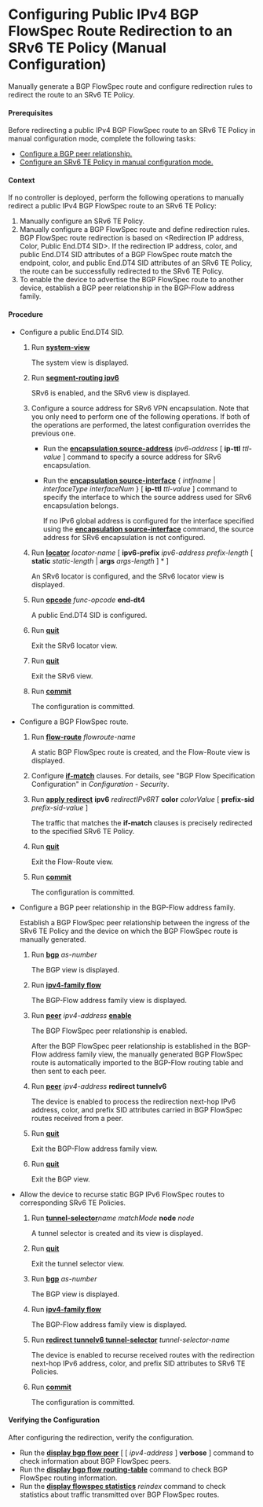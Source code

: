 Configuring Public IPv4 BGP FlowSpec Route Redirection to an SRv6 TE Policy (Manual Configuration)
==================================================================================================

Manually generate a BGP FlowSpec route and configure redirection rules to redirect the route to an SRv6 TE Policy.

#### Prerequisites

Before redirecting a public IPv4 BGP FlowSpec route to an SRv6 TE Policy in manual configuration mode, complete the following tasks:

* [Configure a BGP peer relationship.](dc_vrp_bgp_cfg_3006.html)
* [Configure an SRv6 TE Policy in manual configuration mode.](dc_vrp_srv6_cfg_all_0110.html)

#### Context

If no controller is deployed, perform the following operations to manually redirect a public IPv4 BGP FlowSpec route to an SRv6 TE Policy:

1. Manually configure an SRv6 TE Policy.
2. Manually configure a BGP FlowSpec route and define redirection rules. BGP FlowSpec route redirection is based on <Redirection IP address, Color, Public End.DT4 SID>. If the redirection IP address, color, and public End.DT4 SID attributes of a BGP FlowSpec route match the endpoint, color, and public End.DT4 SID attributes of an SRv6 TE Policy, the route can be successfully redirected to the SRv6 TE Policy.
3. To enable the device to advertise the BGP FlowSpec route to another device, establish a BGP peer relationship in the BGP-Flow address family.

#### Procedure

* Configure a public End.DT4 SID.
  
  
  1. Run [**system-view**](cmdqueryname=system-view)
     
     The system view is displayed.
  2. Run [**segment-routing ipv6**](cmdqueryname=segment-routing+ipv6)
     
     SRv6 is enabled, and the SRv6 view is displayed.
  3. Configure a source address for SRv6 VPN encapsulation. Note that you only need to perform one of the following operations. If both of the operations are performed, the latest configuration overrides the previous one.
     + Run the [**encapsulation source-address**](cmdqueryname=encapsulation+source-address) *ipv6-address* [ **ip-ttl** *ttl-value* ] command to specify a source address for SRv6 encapsulation.
     + Run the [**encapsulation source-interface**](cmdqueryname=encapsulation+source-interface) { *intfname* | *interfaceType* *interfaceNum* } [ **ip-ttl** *ttl-value* ] command to specify the interface to which the source address used for SRv6 encapsulation belongs.
       
       If no IPv6 global address is configured for the interface specified using the [**encapsulation source-interface**](cmdqueryname=encapsulation+source-interface) command, the source address for SRv6 encapsulation is not configured.
  4. Run [**locator**](cmdqueryname=locator) *locator-name* [ **ipv6-prefix** *ipv6-address* *prefix-length* [ **static** *static-length* | **args** *args-length* ] \* ]
     
     An SRv6 locator is configured, and the SRv6 locator view is displayed.
  5. Run [**opcode**](cmdqueryname=opcode) *func-opcode* **end-dt4**
     
     A public End.DT4 SID is configured.
  6. Run [**quit**](cmdqueryname=quit)
     
     Exit the SRv6 locator view.
  7. Run [**quit**](cmdqueryname=quit)
     
     Exit the SRv6 view.
  8. Run [**commit**](cmdqueryname=commit)
     
     The configuration is committed.
* Configure a BGP FlowSpec route.
  
  
  1. Run [**flow-route**](cmdqueryname=flow-route) *flowroute-name*
     
     A static BGP FlowSpec route is created, and the Flow-Route view is displayed.
  2. Configure [**if-match**](cmdqueryname=if-match) clauses. For details, see "BGP Flow Specification Configuration" in *Configuration* - *Security*.
  3. Run [**apply redirect**](cmdqueryname=apply+redirect) **ipv6** *redirectIPv6RT* **color** *colorValue* [ **prefix-sid** *prefix-sid-value* ]
     
     The traffic that matches the **if-match** clauses is precisely redirected to the specified SRv6 TE Policy.
  4. Run [**quit**](cmdqueryname=quit)
     
     Exit the Flow-Route view.
  5. Run [**commit**](cmdqueryname=commit)
     
     The configuration is committed.
* Configure a BGP peer relationship in the BGP-Flow address family.
  
  
  
  Establish a BGP FlowSpec peer relationship between the ingress of the SRv6 TE Policy and the device on which the BGP FlowSpec route is manually generated.
  
  
  
  1. Run [**bgp**](cmdqueryname=bgp) *as-number*
     
     
     
     The BGP view is displayed.
  2. Run [**ipv4-family flow**](cmdqueryname=ipv4-family+flow)
     
     
     
     The BGP-Flow address family view is displayed.
  3. Run [**peer**](cmdqueryname=peer) *ipv4-address* [**enable**](cmdqueryname=enable)
     
     
     
     The BGP FlowSpec peer relationship is enabled.
     
     After the BGP FlowSpec peer relationship is established in the BGP-Flow address family view, the manually generated BGP FlowSpec route is automatically imported to the BGP-Flow routing table and then sent to each peer.
  4. Run [**peer**](cmdqueryname=peer) *ipv4-address* **redirect tunnelv6**
     
     
     
     The device is enabled to process the redirection next-hop IPv6 address, color, and prefix SID attributes carried in BGP FlowSpec routes received from a peer.
  5. Run [**quit**](cmdqueryname=quit)
     
     
     
     Exit the BGP-Flow address family view.
  6. Run [**quit**](cmdqueryname=quit)
     
     
     
     Exit the BGP view.
* Allow the device to recurse static BGP IPv6 FlowSpec routes to corresponding SRv6 TE Policies.
  1. Run [**tunnel-selector**](cmdqueryname=tunnel-selector)*name* *matchMode* **node** *node*
     
     
     
     A tunnel selector is created and its view is displayed.
  2. Run [**quit**](cmdqueryname=quit)
     
     
     
     Exit the tunnel selector view.
  3. Run [**bgp**](cmdqueryname=bgp) *as-number*
     
     
     
     The BGP view is displayed.
  4. Run [**ipv4-family flow**](cmdqueryname=ipv4-family+flow)
     
     
     
     The BGP-Flow address family view is displayed.
  5. Run [**redirect tunnelv6 tunnel-selector**](cmdqueryname=redirect+tunnelv6+tunnel-selector) *tunnel-selector-name*
     
     
     
     The device is enabled to recurse received routes with the redirection next-hop IPv6 address, color, and prefix SID attributes to SRv6 TE Policies.
  6. Run [**commit**](cmdqueryname=commit)
     
     
     
     The configuration is committed.

#### Verifying the Configuration

After configuring the redirection, verify the configuration.

* Run the [**display bgp flow peer**](cmdqueryname=display+bgp+flow+peer) [ [ *ipv4-address* ] **verbose** ] command to check information about BGP FlowSpec peers.
* Run the [**display bgp flow routing-table**](cmdqueryname=display+bgp+flow+routing-table) command to check BGP FlowSpec routing information.
* Run the [**display flowspec statistics**](cmdqueryname=display+flowspec+statistics) *reindex* command to check statistics about traffic transmitted over BGP FlowSpec routes.